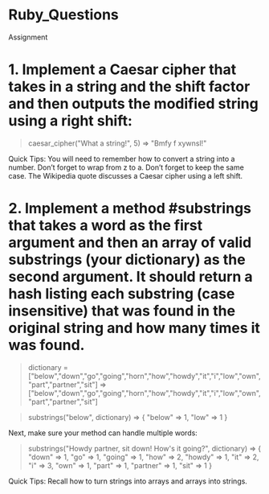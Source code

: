 # Ruby_Questions

 Assignment

# 1. Implement a Caesar cipher that takes in a string and the shift factor and then outputs the modified string using a right shift:

  > caesar_cipher("What a string!", 5)
  => "Bmfy f xywnsl!"

Quick Tips:
    You will need to remember how to convert a string into a number.
    Don’t forget to wrap from z to a.
    Don’t forget to keep the same case.
    The Wikipedia quote discusses a Caesar cipher using a left shift.


# 2. Implement a method #substrings that takes a word as the first argument and then an array of valid substrings (your dictionary) as the second argument. It should return a hash listing each substring (case insensitive) that was found in the original string and how many times it was found.

  > dictionary = ["below","down","go","going","horn","how","howdy","it","i","low","own","part","partner","sit"]
  => ["below","down","go","going","horn","how","howdy","it","i","low","own","part","partner","sit"]

  > substrings("below", dictionary)
  => { "below" => 1, "low" => 1 }
  
Next, make sure your method can handle multiple words:

  > substrings("Howdy partner, sit down! How's it going?", dictionary)
  => { "down" => 1, "go" => 1, "going" => 1, "how" => 2, "howdy" => 1, "it" => 2, "i" => 3, "own" => 1, "part" => 1, "partner" => 1, "sit" => 1 }

Quick Tips:
    Recall how to turn strings into arrays and arrays into strings.
